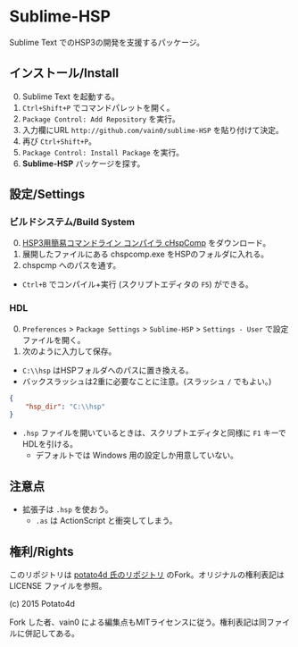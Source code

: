 # Sublime-HSP
Sublime Text でのHSP3の開発を支援するパッケージ。

## インストール/Install
0. Sublime Text を起動する。
0. `Ctrl+Shift+P` でコマンドパレットを開く。
0. `Package Control: Add Repository` を実行。
0. 入力欄にURL `http://github.com/vain0/sublime-HSP` を貼り付けて決定。
0. 再び `Ctrl+Shift+P`。
0. `Package Control: Install Package` を実行。
0. **Sublime-HSP** パッケージを探す。

## 設定/Settings
### ビルドシステム/Build System
0. [HSP3用簡易コマンドライン コンパイラ cHspComp](http://lldev.jp/hsp/app/chspcomp/) をダウンロード。
0. 展開したファイルにある chspcomp.exe をHSPのフォルダに入れる。
0. chspcmp へのパスを通す。

* `Ctrl+B` でコンパイル+実行 (スクリプトエディタの `F5`) ができる。

### HDL
0. `Preferences` > `Package Settings` > `Sublime-HSP` > `Settings - User` で設定ファイルを開く。
0. 次のように入力して保存。
  * `C:\\hsp` はHSPフォルダへのパスに置き換える。
  * バックスラッシュは2重に必要なことに注意。(スラッシュ `/` でもよい。)

```json
{
    "hsp_dir": "C:\\hsp"
}
```

* `.hsp` ファイルを開いているときは、スクリプトエディタと同様に `F1` キーでHDLを引ける。
  * デフォルトでは Windows 用の設定しか用意していない。

## 注意点
* 拡張子は `.hsp` を使おう。
  * `.as` は ActionScript と衝突してしまう。

## 権利/Rights
このリポジトリは [potato4d 氏のリポジトリ](https://github.com/potato4d/sublime-HSP) のFork。オリジナルの権利表記は LICENSE ファイルを参照。

(c) 2015 Potato4d

Fork した者、vain0 による編集点もMITライセンスに従う。権利表記は同ファイルに併記してある。
